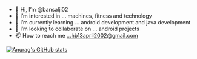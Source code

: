 - 👋 Hi, I’m @bansalji02
- 👀 I’m interested in ... machines, fitness and technology
- 🌱 I’m currently learning ... android development and java development 
- 💞️ I’m looking to collaborate on ... android projects
- 📫 How to reach me ...hb13april2002@gmail.com

<!---
bansalji02/bansalji02 is a ✨ special ✨ repository because its `README.md` (this file) appears on your GitHub profile.
You can click the Preview link to take a look at your changes.
--->
[![Anurag's GitHub stats](https://github-readme-stats.vercel.app/api?username=bansalji02)](https://github.com/anuraghazra/github-readme-stats)

